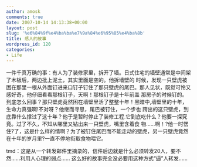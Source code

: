 ```yaml
---
author: amosk
comments: true
date: 2007-10-14 14:13:38+00:00
layout: post
slug: '%e6%84%9f%e4%ba%ba%e7%9a%84%e6%95%85%e4%ba%8b'
title: 感人的故事
wordpress_id: 120
categories:
- Life
---
```


一件千真万确的事：有人为了装修家里，拆开了墙。日式住宅的墙壁通常是中间架了木板后，两边批上泥土，其实里面是空的。他拆墙壁的 时候，发现一只壁虎被困在那里一根从外面钉进来口钉子钉住了那只壁虎的尾巴。那人见状，既觉可怜又感好奇，他仔细看看那根钉子，天啊！那根钉子是十年前盖 那房子的时候钉的。到底怎么回事？那只壁虎竟然困在墙壁里活了整整十年！黑暗中,墙壁里的十年，生命力真强啊!不对呀？他继而寻思，尾巴被钉住，一个步也 跨出的这只壁虎，到底靠什么撑过了这十年？他于是暂时停止了装修工程.它到底吃什么？他要一探究竟。过了不久，不知从哪里又钻出来一只壁虎，嘴里含着食 物......啊！?他一时愣住?了，这是什么样的情啊？为了被钉住尾巴而不能走动的壁虎，另一只壁虎竟然在十年的岁月里?一直不停地衔取食物喂它。

tmd：这是从一个转发邮件里摘录的，信件后边就是什么必须转发20人，要不然……利用人心理的弱点…… 这么好的故事完全没必要用这种方式“逼”人转发……
